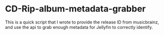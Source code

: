 # CD-Rip-album-metadata-grabber
This is a quick script that I wrote to provide the release ID from musicbrainz, and use the api to grab enough metadata for Jellyfin to correctly identify.
